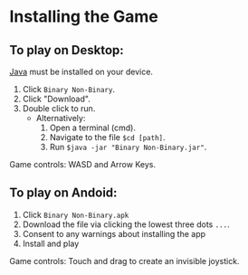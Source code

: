 # Installing the Game
## To play on Desktop:
[Java](https://www.java.com/ES/download/) must be installed on your device.
1. Click `Binary Non-Binary`.
2. Click "Download".
3. Double click to run.
   * Alternatively:
      1. Open a terminal (cmd).
      2. Navigate to the file `$cd [path]`.
      3. Run `$java -jar "Binary Non-Binary.jar"`.

Game controls: WASD and Arrow Keys.
      
## To play on Andoid:
1. Click `Binary Non-Binary.apk`
2. Download the file via clicking the lowest three dots `...`.
3. Consent to any warnings about installing the app
4. Install and play

Game controls: Touch and drag to create an invisible joystick.
